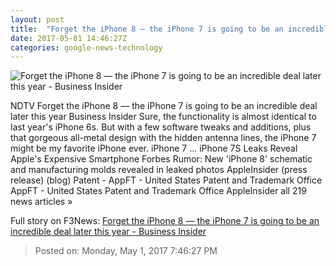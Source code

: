 ```yaml
---
layout: post
title:  "Forget the iPhone 8 — the iPhone 7 is going to be an incredible deal later this year - Business Insider"
date: 2017-05-01 14:46:27Z
categories: google-news-technology
---
```


![Forget the iPhone 8 — the iPhone 7 is going to be an incredible deal later this year - Business Insider](http://static6.businessinsider.com/image/590745e17dea720c3d8b5117-1190-625/forget-the-iphone-8--the-iphone-7-is-going-to-be-an-incredible-deal-later-this-year.jpg)

NDTV Forget the iPhone 8 — the iPhone 7 is going to be an incredible deal later this year Business Insider Sure, the functionality is almost identical to last year's iPhone 6s. But with a few software tweaks and additions, plus that gorgeous all-metal design with the hidden antenna lines, the iPhone 7 might be my favorite iPhone ever. iPhone 7 ... iPhone 7S Leaks Reveal Apple's Expensive Smartphone Forbes Rumor: New 'iPhone 8' schematic and manufacturing molds revealed in leaked photos AppleInsider (press release) (blog) Patent - AppFT - United States Patent and Trademark Office AppFT - United States Patent and Trademark Office AppleInsider all 219 news articles »


Full story on F3News: [Forget the iPhone 8 — the iPhone 7 is going to be an incredible deal later this year - Business Insider](http://www.f3nws.com/n/CQeujG)

> Posted on: Monday, May 1, 2017 7:46:27 PM
